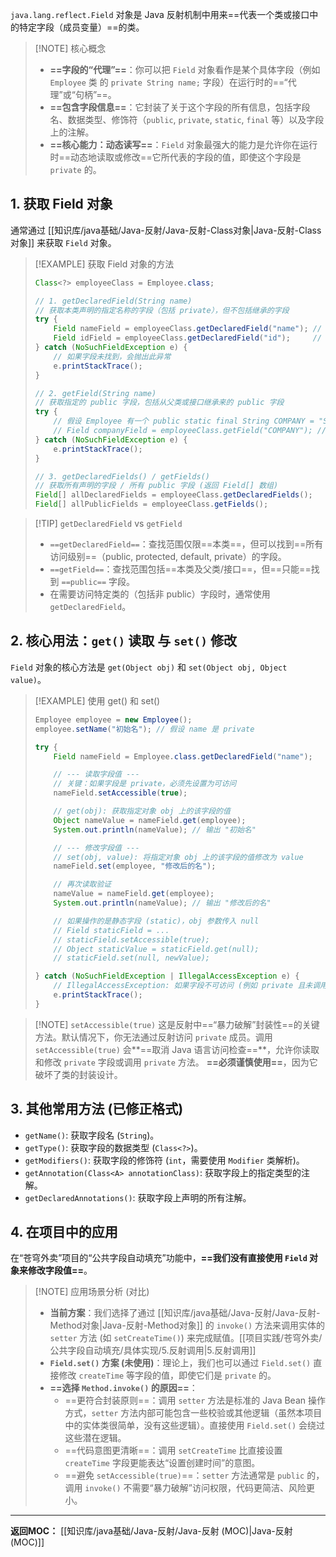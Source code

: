 
`java.lang.reflect.Field` 对象是 Java 反射机制中用来==代表一个类或接口中的特定字段（成员变量）==的类。

> [!NOTE] 核心概念
> * **==字段的“代理”==**：你可以把 `Field` 对象看作是某个具体字段（例如 `Employee` 类 的 `private String name;` 字段）在运行时的==“代理”或“句柄”==。
> * **==包含字段信息==**：它封装了关于这个字段的所有信息，包括字段名、数据类型、修饰符（`public`, `private`, `static`, `final` 等）以及字段上的注解。
> * **==核心能力：动态读写==**：`Field` 对象最强大的能力是允许你在运行时==动态地读取或修改==它所代表的字段的值，即使这个字段是 `private` 的。

## 1. 获取 Field 对象

通常通过 [[知识库/java基础/Java-反射/Java-反射-Class对象|Java-反射-Class对象]] 来获取 `Field` 对象。

> [!EXAMPLE] 获取 Field 对象的方法
> ```java
> Class<?> employeeClass = Employee.class;
>
> // 1. getDeclaredField(String name)
> // 获取本类声明的指定名称的字段（包括 private），但不包括继承的字段
> try {
>     Field nameField = employeeClass.getDeclaredField("name"); // 获取名为 "name" 的字段
>     Field idField = employeeClass.getDeclaredField("id");     // 获取名为 "id" 的字段
> } catch (NoSuchFieldException e) {
>     // 如果字段未找到，会抛出此异常
>     e.printStackTrace();
> }
>
> // 2. getField(String name)
> // 获取指定的 public 字段，包括从父类或接口继承来的 public 字段
> try {
>     // 假设 Employee 有一个 public static final String COMPANY = "Sky";
>     // Field companyField = employeeClass.getField("COMPANY"); // 获取 public 字段
> } catch (NoSuchFieldException e) {
>     e.printStackTrace();
> }
>
> // 3. getDeclaredFields() / getFields()
> // 获取所有声明的字段 / 所有 public 字段 (返回 Field[] 数组)
> Field[] allDeclaredFields = employeeClass.getDeclaredFields();
> Field[] allPublicFields = employeeClass.getFields();
> ```

> [!TIP] `getDeclaredField` vs `getField`
> * `==getDeclaredField==`：查找范围仅限==本类==，但可以找到==所有访问级别==（public, protected, default, private）的字段。
> * `==getField==`：查找范围包括==本类及父类/接口==，但==只能==找到 `==public==` 字段。
> * 在需要访问特定类的（包括非 public）字段时，通常使用 `getDeclaredField`。

## 2. 核心用法：`get()` 读取 与 `set()` 修改

`Field` 对象的核心方法是 `get(Object obj)` 和 `set(Object obj, Object value)`。

> [!EXAMPLE] 使用 get() 和 set()
> ```java
> Employee employee = new Employee();
> employee.setName("初始名"); // 假设 name 是 private
>
> try {
>     Field nameField = Employee.class.getDeclaredField("name");
>
>     // --- 读取字段值 ---
>     // 关键：如果字段是 private，必须先设置为可访问
>     nameField.setAccessible(true);
>
>     // get(obj): 获取指定对象 obj 上的该字段的值
>     Object nameValue = nameField.get(employee);
>     System.out.println(nameValue); // 输出 "初始名"
>
>     // --- 修改字段值 ---
>     // set(obj, value): 将指定对象 obj 上的该字段的值修改为 value
>     nameField.set(employee, "修改后的名");
>
>     // 再次读取验证
>     nameValue = nameField.get(employee);
>     System.out.println(nameValue); // 输出 "修改后的名"
>
>     // 如果操作的是静态字段 (static)，obj 参数传入 null
>     // Field staticField = ...
>     // staticField.setAccessible(true);
>     // Object staticValue = staticField.get(null);
>     // staticField.set(null, newValue);
>
> } catch (NoSuchFieldException | IllegalAccessException e) {
>     // IllegalAccessException: 如果字段不可访问 (例如 private 且未调用 setAccessible(true))
>     e.printStackTrace();
> }
> ```

> [!NOTE] `setAccessible(true)`
> 这是反射中==“暴力破解”封装性==的关键方法。默认情况下，你无法通过反射访问 `private` 成员。调用 `setAccessible(true)` 会**==取消 Java 语言访问检查==**，允许你读取和修改 `private` 字段或调用 `private` 方法。
> **==必须谨慎使用==**，因为它破坏了类的封装设计。

## 3. 其他常用方法 (已修正格式)

* `getName()`: 获取字段名 (`String`)。
* `getType()`: 获取字段的数据类型 (`Class<?>`)。
* `getModifiers()`: 获取字段的修饰符 (`int`，需要使用 `Modifier` 类解析)。
* `getAnnotation(Class<A> annotationClass)`: 获取字段上的指定类型的注解。
* `getDeclaredAnnotations()`: 获取字段上声明的所有注解。

## 4. 在项目中的应用

在“苍穹外卖”项目的“公共字段自动填充”功能中，**==我们没有直接使用 `Field` 对象来修改字段值==**。

> [!NOTE] 应用场景分析 (对比)
> * **当前方案**：我们选择了通过 [[知识库/java基础/Java-反射/Java-反射-Method对象|Java-反射-Method对象]] 的 `invoke()` 方法来调用实体的 `setter` 方法 (如 `setCreateTime()`) 来完成赋值。[[项目实践/苍穹外卖/公共字段自动填充/具体实现/5.反射调用|5.反射调用]]
> * **`Field.set()` 方案 (未使用)**：理论上，我们也可以通过 `Field.set()` 直接修改 `createTime` 等字段的值，即使它们是 `private` 的。
> * **==选择 `Method.invoke()` 的原因==**：
>     * ==更符合封装原则==：调用 `setter` 方法是标准的 Java Bean 操作方式，`setter` 方法内部可能包含一些校验或其他逻辑（虽然本项目中的实体类很简单，没有这些逻辑）。直接使用 `Field.set()` 会绕过这些潜在逻辑。
>     * ==代码意图更清晰==：调用 `setCreateTime` 比直接设置 `createTime` 字段更能表达“设置创建时间”的意图。
>     * ==避免 `setAccessible(true)`==：`setter` 方法通常是 `public` 的，调用 `invoke()` 不需要“暴力破解”访问权限，代码更简洁、风险更小。

---
**返回MOC：**
[[知识库/java基础/Java-反射/Java-反射 (MOC)|Java-反射 (MOC)]]